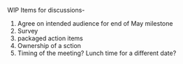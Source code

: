 WIP
Items for discussions- 
1. Agree on intended audience for end of May milestone
2. Survey 
3. packaged action items 
4. Ownership of a sction
5. Timing of the meeting? Lunch time for a different date?
